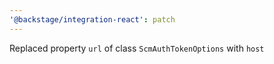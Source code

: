 ```yaml
---
'@backstage/integration-react': patch
---
```


Replaced property `url` of class `ScmAuthTokenOptions` with `host`
